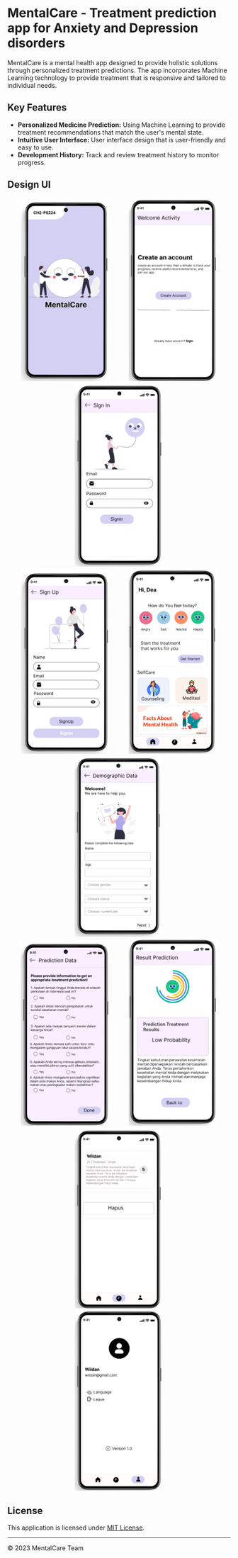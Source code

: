 # MentalCare - Treatment prediction app for Anxiety and Depression disorders
MentalCare is a mental health app designed to provide holistic solutions through personalized treatment predictions. The app incorporates Machine Learning technology to provide treatment that is responsive and tailored to individual needs.
## Key Features

- **Personalized Medicine Prediction:** Using Machine Learning to provide treatment recommendations that match the user's mental state.
- **Intuitive User Interface:** User interface design that is user-friendly and easy to use.
- **Development History:** Track and review treatment history to monitor progress.
## Design UI
<div align="center">
    <img src="app/src/main/res/drawable/splashscreenactivity.png" width="200" hspace="20">
    <img src="app/src/main/res/drawable/welcomeactivity.png" width="200" hspace="20">
    <img src="app/src/main/res/drawable/signinactivity.png" width="200" hspace="20">
</div>
<div align="center">
    <img src="app/src/main/res/drawable/signupactivity.png" width="200" hspace="20">
    <img src="app/src/main/res/drawable/homepage.png" width="200" hspace="20">
    <img src="app/src/main/res/drawable/demographics.png" width="200" hspace="20">
</div>
<div align="center">
    <img src="app/src/main/res/drawable/predicactivity.png" width="200" hspace="20">
    <img src="app/src/main/res/drawable/resultactivity.png" width="200" hspace="20">
    <img src="app/src/main/res/drawable/historyactivity.png" width="200" hspace="20">
</div>
<div align="center">
    <img src="app/src/main/res/drawable/profileactivity.png" width="200" hspace="20">
</div>

## License

This application is licensed under [MIT License](LICENSE).

---
© 2023 MentalCare Team
